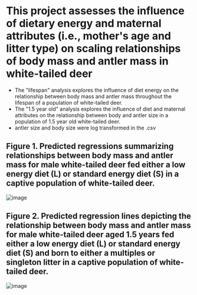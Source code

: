 # This project assesses the influence of dietary energy and maternal attributes (i.e., mother's age and litter type) on scaling relationships of body mass and antler mass in white-tailed deer
* The "lifespan" analysis explores the influence of diet energy on the relationship between body mass and antler mass throughout the lifespan of a population of white-tailed deer.
* The "1.5 year old" analysis explores the influence of diet and maternal attributes on the relationship between body and antler size in a population of 1.5 year old white-tailed deer.
* antler size and body size were log transformed in the .csv


## Figure 1. Predicted regressions summarizing relationships between body mass and antler mass for male white-tailed deer fed either a low energy diet (L) or standard energy diet (S) in a captive population of white-tailed deer.
![image](https://user-images.githubusercontent.com/95881308/150654752-fd61734b-f805-4ac9-9022-4ad25e9c69da.png)


## Figure 2. Predicted regression lines depicting the relationship between body mass and antler mass for male white-tailed deer aged 1.5 years fed either a low energy diet (L) or standard energy diet (S) and born to either a multiples or singleton litter in a captive population of white-tailed deer.
![image](https://user-images.githubusercontent.com/95881308/150654947-df38b97f-eae9-449f-9668-426da6bee2ed.png)

